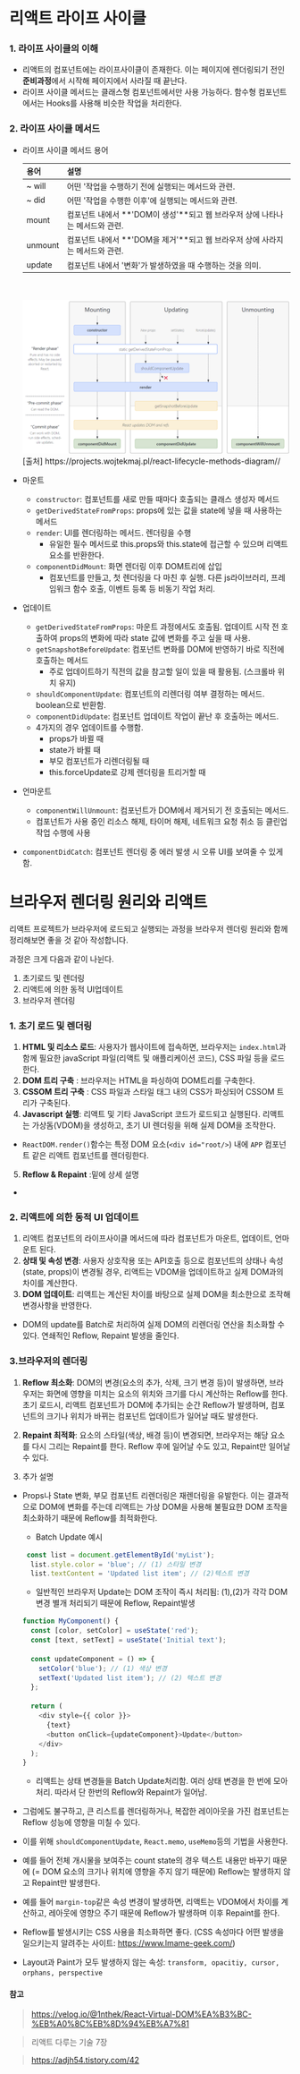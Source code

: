 # 리액트 라이프 사이클
### 1. 라이프 사이클의 이해
- 리액트의 컴포넌트에는 라이프사이클이 존재한다. 이는 페이지에 렌더링되기 전인 **준비과정**에서 시작해 페이지에서 사라질 때 끝난다.
- 라이프 사이클 메서드는 클래스형 컴포넌트에서만 사용 가능하다. 함수형 컴포넌트에서는 Hooks를 사용해 비슷한 작업을 처리한다.

### 2. 라이프 사이클 메서드
- 라이프 사이클 메서드 용어

  | 용어 | 설명 |
  |------|------|
  | ~ will | 어떤 '작업을 수행하기 전에 실행되는 메서드와 관련. |
  | ~ did | 어떤 '작업을 수행한 이후'에 실행되는 메서드와 관련. |
  | mount | 컴포넌트 내에서 **'DOM이 생성'**되고 웹 브라우저 상에 나타나는 메서드와 관련. |
  | unmount | 컴포넌트 내에서 **'DOM을 제거'**되고 웹 브라우저 상에 사라지는 메서드와 관련. |
  | update | 컴포넌트 내에서 '변화'가 발생하였을 때 수행하는 것을 의미. |

  <br/>
  <br/>

  <img src="./리액트라이프사이클.png"/>
  [출처] https://projects.wojtekmaj.pl/react-lifecycle-methods-diagram//

- 마운트
  - `constructor`: 컴포넌트를 새로 만들 때마다 호출되는 클래스 생성자 메서드
  - `getDerivedStateFromProps`: props에 있는 값을 state에 넣을 때 사용하는 메서드
  - `render`: UI를 렌더링하는 메서드. 렌더링을 수행
    - 유일한 필수 메서드로 this.props와 this.state에 접근할 수 있으며 리액트 요소를 반환한다. 
  - `componentDidMount`: 화면 렌더링 이후 DOM트리에 삽입
    - 컴포넌트를 만들고, 첫 렌더링을 다 마친 후 실행. 다른 js라이브러리, 프레임워크 함수 호출, 이벤트 등록 등 비동기 작업 처리.
- 업데이트
  - `getDerivedStateFromProps`: 마운트 과정에서도 호출됨. 업데이트 시작 전 호출하여 props의 변화에 따라 state 값에 변화를 주고 싶을 때 사용.
  - `getSnapshotBeforeUpdate`: 컴포넌트 변화를 DOM에 반영하기 바로 직전에 호출하는 메서드
    - 주로 업데이트하기 직전의 값을 참고할 일이 있을 때 활용됨. (스크롤바 위치 유지)
  - `shouldComponentUpdate`: 컴포넌트의 리렌더링 여부 결정하는 메서드. boolean으로 반환함.
  - `componentDidUpdate`: 컴포넌트 업데이트 작업이 끝난 후 호출하는 메서드.
  - 4가지의 경우 업데이트를 수행함.
    - props가 바뀔 때
    - state가 바뀔 때
    - 부모 컴포넌트가 리렌더링될 때
    - this.forceUpdate로 강제 렌더링을 트리거할 때   
- 언마운트
  - `componentWillUnmount`: 컴포넌트가 DOM에서 제거되기 전 호출되는 메서드.
  - 컴포넌트가 사용 중인 리소스 해제, 타이머 해제, 네트워크 요청 취소 등 클린업 작업 수행에 사용
- `componentDidCatch`: 컴포넌트 렌더링 중 에러 발생 시 오류 UI를 보여줄 수 있게 함. 


# 브라우저 렌더링 원리와 리액트
리액트 프로젝트가 브라우저에 로드되고 실행되는 과정을 브라우저 렌더링 원리와 함께 정리해보면 좋을 것 같아 작성합니다.

과정은 크게 다음과 같이 나뉜다.
1. 초기로드 및 렌더링
2. 리액트에 의한 동적 UI업데이트
3. 브라우저 렌더링

### 1. 초기 로드 및 렌더링
1. **HTML 및 리소스 로드**: 사용자가 웹사이트에 접속하면, 브라우저는 `index.html`과 함께 필요한 javaScript 파일(리액트 및 애플리케이션 코드), CSS 파일 등을 로드한다.
2. **DOM 트리 구축** : 브라우저는 HTML을 파싱하여 DOM트리를 구축한다.
3. **CSSOM 트리 구축** : CSS 파일과 스타일 태그 내의 CSS가 파싱되어 CSSOM 트리가 구축된다.
4. **Javascript 실행**: 리액트 및 기타 JavaScript 코드가 로드되고 실행된다. 리액트는 가상돔(VDOM)을 생성하고, 초기 UI 렌더링을 위해 실제 DOM을 조작한다.
  - `ReactDOM.render()`함수는 특정 DOM 요소(`<div id="root/>`) 내에 `APP` 컴포넌트 같은 리액트 컴포넌트를 렌더링한다.
5. **Reflow & Repaint** :밑에 상세 설명
  - 
### 2. 리액트에 의한 동적 UI 업데이트
1. 리액트 컴포넌트의 라이프사이클 메서드에 따라 컴포넌트가 마운트, 업데이트, 언마운트 된다.
2. **상태 및 속성 변경**: 사용자 상호작용  또는 API호출 등으로 컴포넌트의 상태나 속성 (state, props)이 변경될 경우, 리액트는 VDOM을 업데이트하고 실제 DOM과의 차이를 계산한다.
3. **DOM 업데이트**: 리액트는 계산된 차이를 바탕으로 실제 DOM을 최소한으로 조작해 변경사항을 반영한다.
  - DOM의 update를 Batch로 처리하여 실제 DOM의 리렌더링 연산을 최소화할 수 있다. 연쇄적인 Reflow, Repaint 발생을 줄인다.

### 3.브라우저의 렌더링
1. **Reflow 최소화**: DOM의 변경(요소의 추가, 삭제, 크기 변경 등)이 발생하면, 브라우저는 화면에 영향을 미치는 요소의 위치와 크기를 다시 계산하는 Reflow를 한다. 초기 로드시, 리액트 컴포넌트가 DOM에 추가되는 순간 Reflow가 발생하며, 컴포넌트의 크기나 위치가 바뀌는 컴포넌트 업데이트가 일어날 때도 발생한다.

2. **Repaint 최적화**: 요소의 스타일(색상, 배경 등)이 변경되면, 브라우저는 해당 요소를 다시 그리는 Repaint를 한다. Reflow 후에 일어날 수도 있고, Repaint만 일어날 수 있다.


3. 추가 설명
- Props나 State 변화, 부모 컴포넌트 리렌더링은 재렌더링을 유발한다. 이는 결과적으로 DOM에 변화를 주는데 리액트는 가상 DOM을 사용해 불필요한 DOM 조작을 최소화하기 때문에 Reflow를 최적화한다.

  - Batch Update 예시
  ```js
   const list = document.getElementById('myList');
    list.style.color = 'blue'; // (1) 스타일 변경
    list.textContent = 'Updated list item'; // (2)텍스트 변경
  ```
  - 일반적인 브라우저 Update는 DOM 조작이 즉시 처리됨: (1),(2)가 각각 DOM 변경 별개 처리되기 때문에 Reflow, Repaint발생
  ```js
  function MyComponent() {
    const [color, setColor] = useState('red');
    const [text, setText] = useState('Initial text');

    const updateComponent = () => {
      setColor('blue'); // (1) 색상 변경
      setText('Updated list item'); // (2) 텍스트 변경
    };

    return (
      <div style={{ color }}>
        {text}
        <button onClick={updateComponent}>Update</button>
      </div>
    );
  }
  ```
  - 리액트는 상태 변경들을 Batch Update처리함. 여러 상태 변경을 한 번에 모아 처리. 따라서 단 한번의 Reflow와 Repaint가 일어남.

- 그럼에도 불구하고, 큰 리스트를 렌더링하거나, 복잡한 레이아웃을 가진 컴포넌트는 Reflow 성능에 영향을 미칠 수 있다. 

- 이를 위해 `shouldComponentUpdate`, `React.memo`, `useMemo`등의 기법을 사용한다.
- 예를 들어 전체 개시물을 보여주는 count state의 경우 텍스트 내용만 바꾸기 때문에 (= DOM 요소의 크기나 위치에 영향을 주지 않기 때문에) Reflow는 발생하지 않고 Repaint만 발생한다.
- 예를 들어 `margin-top`같은 속성 변경이 발생하면, 리액트는  VDOM에서 차이를 계산하고, 레아웃에 영향으 주기 때문에 Reflow가 발생하며 이후 Repaint를 한다.
- Reflow를 발생시키는 CSS 사용을 최소화하면 좋다. (CSS 속성마다 어떤 발생을 일으키는지 알려주는 사이트: https://www.lmame-geek.com/)
- Layout과 Paint가 모두 발생하지 않는 속성: `transform, opacitiy, cursor, orphans, perspective`




#### 참고
>https://velog.io/@1nthek/React-Virtual-DOM%EA%B3%BC-%EB%A0%8C%EB%8D%94%EB%A7%81

> 리액트 다루는 기술 7장

> https://adjh54.tistory.com/42